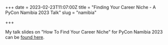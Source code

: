 +++
date = 2023-02-23T11:07:00Z
title = "Finding Your Career Niche - A PyCon Namibia 2023 Talk"
slug = "namibia"

+++

My talk slides on "How To Find Your Career Niche" for PyCon Namibia 2023
can be [found here](https://github.com/bobbleoxs/shantax/blob/master/static/uploads/Finding%20Your%20Career%20Niche%20slides.pdf).
